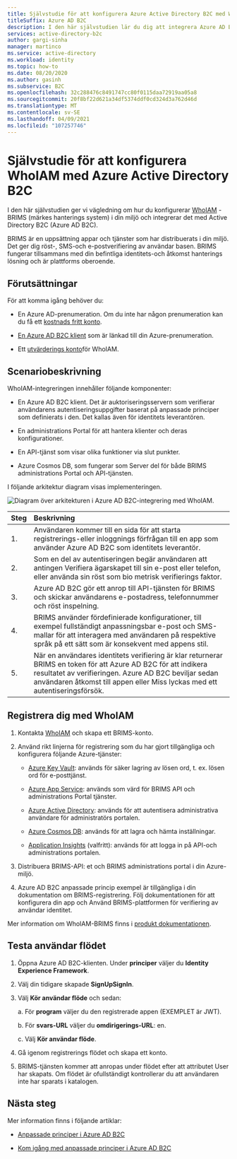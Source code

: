 ```yaml
---
title: Självstudie för att konfigurera Azure Active Directory B2C med WhoIAM
titleSuffix: Azure AD B2C
description: I den här självstudien lär du dig att integrera Azure AD B2C-autentisering med WhoIAM för användar verifiering.
services: active-directory-b2c
author: gargi-sinha
manager: martinco
ms.service: active-directory
ms.workload: identity
ms.topic: how-to
ms.date: 08/20/2020
ms.author: gasinh
ms.subservice: B2C
ms.openlocfilehash: 32c288476c8491747cc80f0115daa72919aa05a8
ms.sourcegitcommit: 20f8bf22d621a34df5374ddf0cd324d3a762d46d
ms.translationtype: MT
ms.contentlocale: sv-SE
ms.lasthandoff: 04/09/2021
ms.locfileid: "107257746"
---
```

# <a name="tutorial-for-configuring-whoiam-with-azure-active-directory-b2c"></a>Självstudie för att konfigurera WhoIAM med Azure Active Directory B2C

I den här självstudien ger vi vägledning om hur du konfigurerar [WhoIAM](https://www.whoiam.ai/brims/) -BRIMS (märkes hanterings system) i din miljö och integrerar det med Active Directory B2C (Azure AD B2C).

BRIMS är en uppsättning appar och tjänster som har distribuerats i din miljö. Det ger dig röst-, SMS-och e-postverifiering av användar basen. BRIMS fungerar tillsammans med din befintliga identitets-och åtkomst hanterings lösning och är plattforms oberoende.

## <a name="prerequisites"></a>Förutsättningar

För att komma igång behöver du:

- En Azure AD-prenumeration. Om du inte har någon prenumeration kan du få ett [kostnads fritt konto](https://azure.microsoft.com/free/).

- [En Azure AD B2C klient](./tutorial-create-tenant.md) som är länkad till din Azure-prenumeration.

- Ett [utvärderings konto](https://www.whoiam.ai/contact-us/)för WhoIAM.

## <a name="scenario-description"></a>Scenariobeskrivning

WhoIAM-integreringen innehåller följande komponenter:

- En Azure AD B2C klient. Det är auktoriseringsservern som verifierar användarens autentiseringsuppgifter baserat på anpassade principer som definierats i den. Det kallas även för identitets leverantören.

- En administrations Portal för att hantera klienter och deras konfigurationer.

- En API-tjänst som visar olika funktioner via slut punkter.  

- Azure Cosmos DB, som fungerar som Server del för både BRIMS administrations Portal och API-tjänsten.

I följande arkitektur diagram visas implementeringen.

![Diagram över arkitekturen i Azure AD B2C-integrering med WhoIAM.](media/partner-whoiam/whoiam-architecture-diagram.png)

|Steg | Beskrivning |
|:-----| :-----------|
| 1. | Användaren kommer till en sida för att starta registrerings-eller inloggnings förfrågan till en app som använder Azure AD B2C som identitets leverantör.
| 2. | Som en del av autentiseringen begär användaren att antingen Verifiera ägarskapet till sin e-post eller telefon, eller använda sin röst som bio metrisk verifierings faktor.  
| 3. | Azure AD B2C gör ett anrop till API-tjänsten för BRIMS och skickar användarens e-postadress, telefonnummer och röst inspelning.
| 4. | BRIMS använder fördefinierade konfigurationer, till exempel fullständigt anpassningsbar e-post och SMS-mallar för att interagera med användaren på respektive språk på ett sätt som är konsekvent med appens stil.
| 5. | När en användares identitets verifiering är klar returnerar BRIMS en token för att Azure AD B2C för att indikera resultatet av verifieringen. Azure AD B2C beviljar sedan användaren åtkomst till appen eller Miss lyckas med ett autentiseringsförsök.  

## <a name="sign-up-with-whoiam"></a>Registrera dig med WhoIAM

1. Kontakta [WhoIAM](https://www.whoiam.ai/contact-us/) och skapa ett BRIMS-konto.

2. Använd rikt linjerna för registrering som du har gjort tillgängliga och konfigurera följande Azure-tjänster:

    - [Azure Key Vault](https://azure.microsoft.com/services/key-vault/): används för säker lagring av lösen ord, t. ex. lösen ord för e-posttjänst.

    - [Azure App Service](https://azure.microsoft.com/services/app-service/): används som värd för BRIMS API och administrations Portal tjänster.

    - [Azure Active Directory](https://azure.microsoft.com/services/active-directory/): används för att autentisera administrativa användare för administratörs portalen.

    - [Azure Cosmos DB](https://azure.microsoft.com/services/cosmos-db/): används för att lagra och hämta inställningar.

    - [Application Insights](../azure-monitor/app/app-insights-overview.md) (valfritt): används för att logga in på API-och administrations portalen.

3. Distribuera BRIMS-API: et och BRIMS administrations portal i din Azure-miljö.

4. Azure AD B2C anpassade princip exempel är tillgängliga i din dokumentation om BRIMS-registrering. Följ dokumentationen för att konfigurera din app och Använd BRIMS-plattformen för verifiering av användar identitet.  

Mer information om WhoIAM-BRIMS finns i [produkt dokumentationen](https://www.whoiam.ai/brims/).

## <a name="test-the-user-flow"></a>Testa användar flödet

1. Öppna Azure AD B2C-klienten. Under **principer** väljer du **Identity Experience Framework**.

2. Välj din tidigare skapade **SignUpSignIn**.

3. Välj **Kör användar flöde** och sedan:

   a. För **program** väljer du den registrerade appen (EXEMPLET är JWT).

   b. För **svars-URL** väljer du **omdirigerings-URL**: en.

   c. Välj **Kör användar flöde**.

4. Gå igenom registrerings flödet och skapa ett konto.

5. BRIMS-tjänsten kommer att anropas under flödet efter att attributet User har skapats. Om flödet är ofullständigt kontrollerar du att användaren inte har sparats i katalogen.

## <a name="next-steps"></a>Nästa steg

Mer information finns i följande artiklar:

- [Anpassade principer i Azure AD B2C](./custom-policy-overview.md)

- [Kom igång med anpassade principer i Azure AD B2C](tutorial-create-user-flows.md?pivots=b2c-custom-policy)
